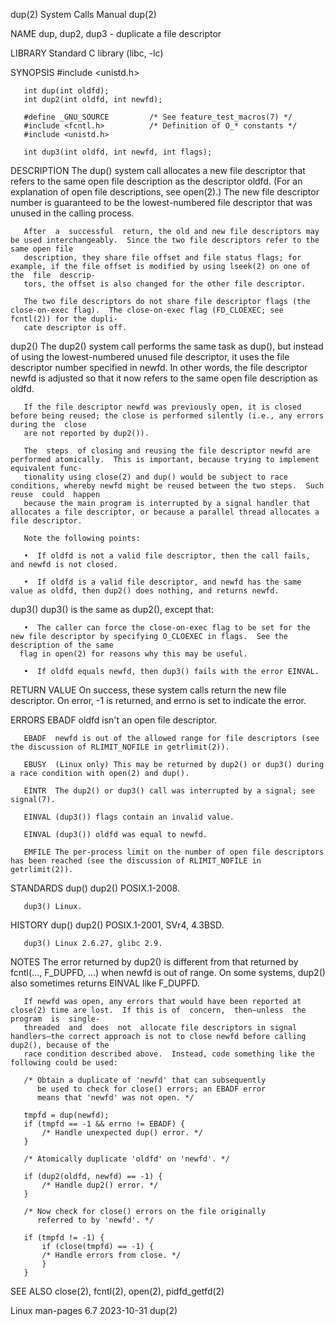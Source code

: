 dup(2)								      System Calls Manual								dup(2)

NAME
       dup, dup2, dup3 - duplicate a file descriptor

LIBRARY
       Standard C library (libc, -lc)

SYNOPSIS
       #include <unistd.h>

       int dup(int oldfd);
       int dup2(int oldfd, int newfd);

       #define _GNU_SOURCE	       /* See feature_test_macros(7) */
       #include <fcntl.h>	       /* Definition of O_* constants */
       #include <unistd.h>

       int dup3(int oldfd, int newfd, int flags);

DESCRIPTION
       The  dup()  system  call allocates a new file descriptor that refers to the same open file description as the descriptor oldfd.	(For an explanation of
       open file descriptions, see open(2).)  The new file descriptor number is guaranteed to be the lowest-numbered file descriptor that was  unused  in  the
       calling process.

       After  a	 successful  return, the old and new file descriptors may be used interchangeably.  Since the two file descriptors refer to the same open file
       description, they share file offset and file status flags; for example, if the file offset is modified by using lseek(2) on one of  the	file  descrip‐
       tors, the offset is also changed for the other file descriptor.

       The two file descriptors do not share file descriptor flags (the close-on-exec flag).  The close-on-exec flag (FD_CLOEXEC; see fcntl(2)) for the dupli‐
       cate descriptor is off.

   dup2()
       The  dup2()  system  call performs the same task as dup(), but instead of using the lowest-numbered unused file descriptor, it uses the file descriptor
       number specified in newfd.  In other words, the file descriptor newfd is adjusted so that it now refers to the same open file description as oldfd.

       If the file descriptor newfd was previously open, it is closed before being reused; the close is performed silently (i.e., any errors during the	 close
       are not reported by dup2()).

       The  steps  of closing and reusing the file descriptor newfd are performed atomically.  This is important, because trying to implement equivalent func‐
       tionality using close(2) and dup() would be subject to race conditions, whereby newfd might be reused between the two steps.  Such reuse	 could	happen
       because the main program is interrupted by a signal handler that allocates a file descriptor, or because a parallel thread allocates a file descriptor.

       Note the following points:

       •  If oldfd is not a valid file descriptor, then the call fails, and newfd is not closed.

       •  If oldfd is a valid file descriptor, and newfd has the same value as oldfd, then dup2() does nothing, and returns newfd.

   dup3()
       dup3() is the same as dup2(), except that:

       •  The caller can force the close-on-exec flag to be set for the new file descriptor by specifying O_CLOEXEC in flags.  See the description of the same
	  flag in open(2) for reasons why this may be useful.

       •  If oldfd equals newfd, then dup3() fails with the error EINVAL.

RETURN VALUE
       On success, these system calls return the new file descriptor.  On error, -1 is returned, and errno is set to indicate the error.

ERRORS
       EBADF  oldfd isn't an open file descriptor.

       EBADF  newfd is out of the allowed range for file descriptors (see the discussion of RLIMIT_NOFILE in getrlimit(2)).

       EBUSY  (Linux only) This may be returned by dup2() or dup3() during a race condition with open(2) and dup().

       EINTR  The dup2() or dup3() call was interrupted by a signal; see signal(7).

       EINVAL (dup3()) flags contain an invalid value.

       EINVAL (dup3()) oldfd was equal to newfd.

       EMFILE The per-process limit on the number of open file descriptors has been reached (see the discussion of RLIMIT_NOFILE in getrlimit(2)).

STANDARDS
       dup()
       dup2() POSIX.1-2008.

       dup3() Linux.

HISTORY
       dup()
       dup2() POSIX.1-2001, SVr4, 4.3BSD.

       dup3() Linux 2.6.27, glibc 2.9.

NOTES
       The  error  returned  by	 dup2() is different from that returned by fcntl(..., F_DUPFD, ...)  when newfd is out of range.  On some systems, dup2() also
       sometimes returns EINVAL like F_DUPFD.

       If newfd was open, any errors that would have been reported at close(2) time are lost.  If this is of  concern,	then—unless  the  program  is  single-
       threaded	 and  does  not	 allocate file descriptors in signal handlers—the correct approach is not to close newfd before calling dup2(), because of the
       race condition described above.	Instead, code something like the following could be used:

	   /* Obtain a duplicate of 'newfd' that can subsequently
	      be used to check for close() errors; an EBADF error
	      means that 'newfd' was not open. */

	   tmpfd = dup(newfd);
	   if (tmpfd == -1 && errno != EBADF) {
	       /* Handle unexpected dup() error. */
	   }

	   /* Atomically duplicate 'oldfd' on 'newfd'. */

	   if (dup2(oldfd, newfd) == -1) {
	       /* Handle dup2() error. */
	   }

	   /* Now check for close() errors on the file originally
	      referred to by 'newfd'. */

	   if (tmpfd != -1) {
	       if (close(tmpfd) == -1) {
		   /* Handle errors from close. */
	       }
	   }

SEE ALSO
       close(2), fcntl(2), open(2), pidfd_getfd(2)

Linux man-pages 6.7							  2023-10-31									dup(2)
